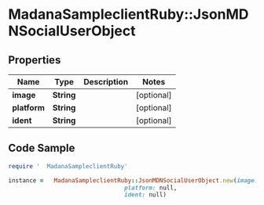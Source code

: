 #   MadanaSampleclientRuby::JsonMDNSocialUserObject

## Properties

Name | Type | Description | Notes
------------ | ------------- | ------------- | -------------
**image** | **String** |  | [optional] 
**platform** | **String** |  | [optional] 
**ident** | **String** |  | [optional] 

## Code Sample

```ruby
require '  MadanaSampleclientRuby'

instance =   MadanaSampleclientRuby::JsonMDNSocialUserObject.new(image: null,
                                 platform: null,
                                 ident: null)
```


